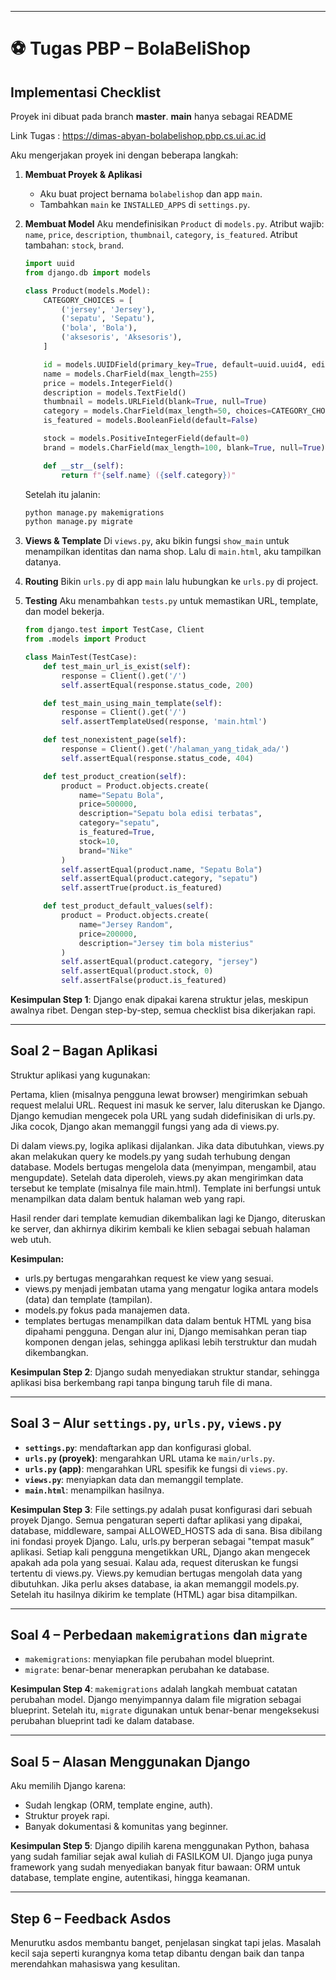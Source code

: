 
---

# ⚽️ Tugas PBP – BolaBeliShop

## Implementasi Checklist

Proyek ini dibuat pada branch **master**. **main** hanya sebagai README

Link Tugas : https://dimas-abyan-bolabelishop.pbp.cs.ui.ac.id

Aku mengerjakan proyek ini dengan beberapa langkah:

1. **Membuat Proyek & Aplikasi**

   * Aku buat project bernama `bolabelishop` dan app `main`.
   * Tambahkan `main` ke `INSTALLED_APPS` di `settings.py`.

2. **Membuat Model**
   Aku mendefinisikan `Product` di `models.py`. Atribut wajib: `name`, `price`, `description`, `thumbnail`, `category`, `is_featured`. Atribut tambahan: `stock`, `brand`.

   ```python
   import uuid
   from django.db import models

   class Product(models.Model):
       CATEGORY_CHOICES = [
           ('jersey', 'Jersey'),
           ('sepatu', 'Sepatu'),
           ('bola', 'Bola'),
           ('aksesoris', 'Aksesoris'),
       ]

       id = models.UUIDField(primary_key=True, default=uuid.uuid4, editable=False)
       name = models.CharField(max_length=255)
       price = models.IntegerField()
       description = models.TextField()
       thumbnail = models.URLField(blank=True, null=True)
       category = models.CharField(max_length=50, choices=CATEGORY_CHOICES, default='jersey')
       is_featured = models.BooleanField(default=False)

       stock = models.PositiveIntegerField(default=0)
       brand = models.CharField(max_length=100, blank=True, null=True)

       def __str__(self):
           return f"{self.name} ({self.category})"
   ```

   Setelah itu jalanin:

   ```bash
   python manage.py makemigrations
   python manage.py migrate
   ```

3. **Views & Template**
   Di `views.py`, aku bikin fungsi `show_main` untuk menampilkan identitas dan nama shop.
   Lalu di `main.html`, aku tampilkan datanya.

4. **Routing**
   Bikin `urls.py` di app `main` lalu hubungkan ke `urls.py` di project.

5. **Testing**
   Aku menambahkan `tests.py` untuk memastikan URL, template, dan model bekerja.

   ```python
   from django.test import TestCase, Client
   from .models import Product

   class MainTest(TestCase):
       def test_main_url_is_exist(self):
           response = Client().get('/')
           self.assertEqual(response.status_code, 200)

       def test_main_using_main_template(self):
           response = Client().get('/')
           self.assertTemplateUsed(response, 'main.html')

       def test_nonexistent_page(self):
           response = Client().get('/halaman_yang_tidak_ada/')
           self.assertEqual(response.status_code, 404)

       def test_product_creation(self):
           product = Product.objects.create(
               name="Sepatu Bola",
               price=500000,
               description="Sepatu bola edisi terbatas",
               category="sepatu",
               is_featured=True,
               stock=10,
               brand="Nike"
           )
           self.assertEqual(product.name, "Sepatu Bola")
           self.assertEqual(product.category, "sepatu")
           self.assertTrue(product.is_featured)

       def test_product_default_values(self):
           product = Product.objects.create(
               name="Jersey Random",
               price=200000,
               description="Jersey tim bola misterius"
           )
           self.assertEqual(product.category, "jersey")
           self.assertEqual(product.stock, 0)
           self.assertFalse(product.is_featured)
   ```

**Kesimpulan Step 1**: Django enak dipakai karena struktur jelas, meskipun awalnya ribet. Dengan step-by-step, semua checklist bisa dikerjakan rapi.

---

## Soal 2 – Bagan Aplikasi

Struktur aplikasi yang kugunakan:

Pertama, klien (misalnya pengguna lewat browser) mengirimkan sebuah request melalui URL. Request ini masuk ke server, lalu diteruskan ke Django. Django kemudian mengecek pola URL yang sudah didefinisikan di urls.py. Jika cocok, Django akan memanggil fungsi yang ada di views.py.

Di dalam views.py, logika aplikasi dijalankan. Jika data dibutuhkan, views.py akan melakukan query ke models.py yang sudah terhubung dengan database. Models bertugas mengelola data (menyimpan, mengambil, atau mengupdate). Setelah data diperoleh, views.py akan mengirimkan data tersebut ke template (misalnya file main.html). Template ini berfungsi untuk menampilkan data dalam bentuk halaman web yang rapi.

Hasil render dari template kemudian dikembalikan lagi ke Django, diteruskan ke server, dan akhirnya dikirim kembali ke klien sebagai sebuah halaman web utuh.

**Kesimpulan:**
- urls.py bertugas mengarahkan request ke view yang sesuai.
- views.py menjadi jembatan utama yang mengatur logika antara models (data) dan template (tampilan).
- models.py fokus pada manajemen data.
- templates bertugas menampilkan data dalam bentuk HTML yang bisa dipahami pengguna.
Dengan alur ini, Django memisahkan peran tiap komponen dengan jelas, sehingga aplikasi lebih terstruktur dan mudah dikembangkan.


**Kesimpulan Step 2**: Django sudah menyediakan struktur standar, sehingga aplikasi bisa berkembang rapi tanpa bingung taruh file di mana.

---

## Soal 3 – Alur `settings.py`, `urls.py`, `views.py`

* **`settings.py`**: mendaftarkan app dan konfigurasi global.
* **`urls.py` (proyek)**: mengarahkan URL utama ke `main/urls.py`.
* **`urls.py` (app)**: mengarahkan URL spesifik ke fungsi di `views.py`.
* **`views.py`**: menyiapkan data dan memanggil template.
* **`main.html`**: menampilkan hasilnya.

**Kesimpulan Step 3**: 
File settings.py adalah pusat konfigurasi dari sebuah proyek Django. Semua pengaturan seperti daftar aplikasi yang dipakai, database, middleware, sampai ALLOWED_HOSTS ada di sana. Bisa dibilang ini fondasi proyek Django.
Lalu, urls.py berperan sebagai "tempat masuk” aplikasi. Setiap kali pengguna mengetikkan URL, Django akan mengecek apakah ada pola yang sesuai. Kalau ada, request diteruskan ke fungsi tertentu di views.py.
Views.py kemudian bertugas mengolah data yang dibutuhkan. Jika perlu akses database, ia akan memanggil models.py. Setelah itu hasilnya dikirim ke template (HTML) agar bisa ditampilkan.

---

## Soal 4 – Perbedaan `makemigrations` dan `migrate`

* `makemigrations`: menyiapkan file perubahan model blueprint.
* `migrate`: benar-benar menerapkan perubahan ke database.

**Kesimpulan Step 4**: `makemigrations` adalah langkah membuat catatan perubahan model. Django menyimpannya dalam file migration sebagai blueprint. Setelah itu, `migrate` digunakan untuk benar-benar mengeksekusi perubahan blueprint tadi ke dalam database.

---

## Soal 5 – Alasan Menggunakan Django

Aku memilih Django karena:

* Sudah lengkap (ORM, template engine, auth).
* Struktur proyek rapi.
* Banyak dokumentasi & komunitas yang beginner.

**Kesimpulan Step 5**: Django dipilih karena menggunakan Python, bahasa yang sudah familiar sejak awal kuliah di FASILKOM UI. Django juga punya framework yang sudah menyediakan banyak fitur bawaan: ORM untuk database, template engine, autentikasi, hingga keamanan.


---

## Step 6 – Feedback Asdos

Menurutku asdos membantu banget, penjelasan singkat tapi jelas. Masalah kecil saja seperti kurangnya koma tetap dibantu dengan baik dan tanpa merendahkan mahasiswa yang kesulitan.

